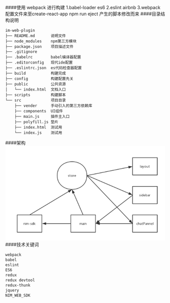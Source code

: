 ####使用 webpack 进行构建
    1.babel-loader es6
    2.eslint airbnb
    3.webpack 配置文件来至create-react-app npm run eject 产生的脚本修改而来
####目录结构说明
```
im-web-plugin
├── README.md       说明文件
├── node_modules    npm第三方模块
├── package.json    项目描述文件
├── .gitignore
├── .babelrc        babel编译器配置
├── .editorconfig   现代ide配置
├── .eslintrc.json  es代码检查器配置
├── build           构建完成
├── config          构建配置先关
├── public          公共资源
│   └── index.html  文档入口
├── scripts         构建脚本
└── src             项目目录
    ├── vender      手动引入的第三方依赖库
    ├── components  UI组件
    ├── main.js     插件主入口
    ├── polyfill.js 垫片
    ├── index.html  测试用
    └── index.js    测试用
```
####架构
![架构图](/ArchitectureDiagram.png)
####技术关键词
```
webpack
babel
eslint
ES6
redux
redux devtool
redux-thunk
jquery
NIM_WEB_SDK
```
